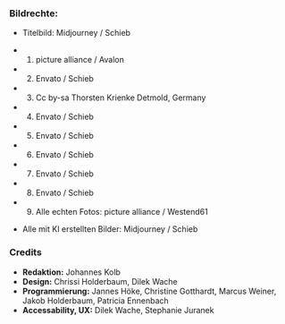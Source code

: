 ### Bildrechte:

- Titelbild: Midjourney / Schieb

- 1. picture alliance / Avalon

- 2. Envato / Schieb

- 3. Cc by-sa Thorsten Krienke Detmold, Germany

- 4. Envato / Schieb

- 5. Envato / Schieb

- 6. Envato / Schieb

- 7. Envato / Schieb

- 8. Envato / Schieb

- 9. Alle echten Fotos: picture alliance / Westend61

- Alle mit KI erstellten Bilder: Midjourney / Schieb

### Credits

- **Redaktion:** Johannes Kolb
- **Design:** Chrissi Holderbaum, Dilek Wache
- **Programmierung:** Jannes Höke, Christine Gotthardt, Marcus Weiner, Jakob Holderbaum, Patricia Ennenbach
- **Accessability, UX:** Dilek Wache, Stephanie Juranek
